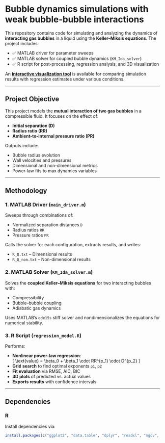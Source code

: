 # Bubble dynamics simulations with weak bubble-bubble interactions

This repository contains code for simulating and analyzing the dynamics of **interacting gas bubbles** in a liquid using the **Keller–Miksis equations**. The project includes:

- ✅ MATLAB driver for parameter sweeps
- ✅ MATLAB solver for coupled bubble dynamics (`KM_Ida_solver`)
- ✅ R script for post-processing, regression analysis, and 3D visualization

An [**interactive visualization tool**](https://mumjtv-jenny-lee.shinyapps.io/Spherical_bubbles_interaction_regression/) is available for comparing simulation results with regression estimates under various conditions.

---

## Project Objective

This project models the **mutual interaction of two gas bubbles** in a compressible fluid. It focuses on the effect of:
- **Initial separation (D)**
- **Radius ratio (RR)**
- **Ambient-to-internal pressure ratio (PR)**

Outputs include:
- Bubble radius evolution
- Wall velocities and pressures
- Dimensional and non-dimensional metrics
- Power-law fits to max dynamics variables

---

## Methodology

### 1. MATLAB Driver (`main_driver.m`)
Sweeps through combinations of:
- Normalized separation distances `D`
- Radius ratios `RR`
- Pressure ratios `PR`

Calls the solver for each configuration, extracts results, and writes:
- `R_Q.txt` – Dimensional results
- `R_Q_non.txt` – Non-dimensional results

### 2. MATLAB Solver (`KM_Ida_solver.m`)
Solves the **coupled Keller–Miksis equations** for two interacting bubbles with:
- Compressibility
- Bubble–bubble coupling
- Adiabatic gas dynamics

Uses MATLAB’s `ode15s` stiff solver and nondimensionalizes the equations for numerical stability.

### 3. R Script (`regression_model.R`)
Performs:
- **Nonlinear power-law regression**:  
  \[
  \text{value} = \beta_0 + \beta_1 \cdot RR^{p_1} \cdot D^{p_2}
  \]
- **Grid search** to find optimal exponents `p1`, `p2`
- **Fit evaluation** via RMSE, AIC, BIC
- **3D plots** of predicted vs. actual values
- **Exports results** with confidence intervals

---

## Dependencies

### R
Install dependencies via:

```r
install.packages(c("ggplot2", "data.table", "dplyr", "readxl", "mgcv", "MASS", "plotly", "reshape2"))

